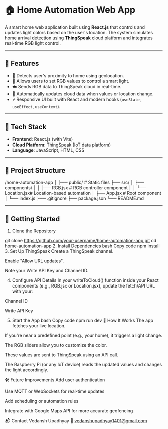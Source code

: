 # 🏠 Home Automation Web App

A smart home web application built using **React.js** that controls and updates light colors based on the user's location. The system simulates home arrival detection using **ThingSpeak** cloud platform and integrates real-time RGB light control.

---

## 📌 Features

- 🎯 Detects user's proximity to home using geolocation.
- 🎨 Allows users to set RGB values to control a smart light.
- ☁️ Sends RGB data to ThingSpeak cloud in real-time.
- 🔄 Automatically updates cloud data when values or location change.
- ⚡ Responsive UI built with React and modern hooks (`useState`, `useEffect`, `useContext`).

---

## 🧩 Tech Stack

- **Frontend**: React.js (with Vite)
- **Cloud Platform**: ThingSpeak (IoT data platform)
- **Language**: JavaScript, HTML, CSS

---

## 📁 Project Structure

/home-automation-app
│
├── public/ # Static files
├── src/
│ ├── components/
│ │ ├── RGB.jsx # RGB controller component
│ │ └── Location.jsx# Location-based automation
│ ├── App.jsx # Root component
│ └── index.js
├── .gitignore
├── package.json
└── README.md

---

## 🚀 Getting Started

1. Clone the Repository

git clone https://github.com/your-username/home-automation-app.git
cd home-automation-app
2. Install Dependencies
bash
Copy code
npm install
3. Set Up ThingSpeak
Create a ThingSpeak channel.

Enable "Allow URL updates".

Note your Write API Key and Channel ID.

4. Configure API Details
In your writeToCloud() function inside your React components (e.g., RGB.jsx or Location.jsx), update the fetch/API URL with your:

Channel ID

Write API Key

5. Start the App
bash
Copy code
npm run dev
🧠 How It Works
The app fetches your live location.

If you're near a predefined point (e.g., your home), it triggers a light change.

The RGB sliders allow you to customize the color.

These values are sent to ThingSpeak using an API call.

The Raspberry Pi (or any IoT device) reads the updated values and changes the light accordingly.


🛠️ Future Improvements
Add user authentication

Use MQTT or WebSockets for real-time updates

Add scheduling or automation rules

Integrate with Google Maps API for more accurate geofencing


📬 Contact
Vedansh Upadhyay
📧 vedanshupadhyay1401@gmail.com
